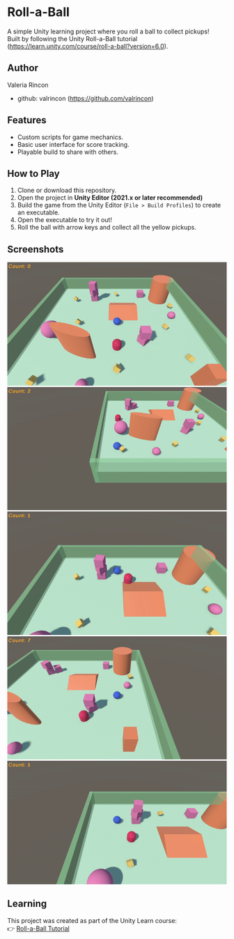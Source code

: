 # Roll-a-Ball

A simple Unity learning project where you roll a ball to collect pickups!  
Built by following the Unity Roll-a-Ball tutorial (https://learn.unity.com/course/roll-a-ball?version=6.0).  

## Author
Valeria Rincon
- github: valrincon (https://github.com/valrincon)
## Features
- Custom scripts for game mechanics.
- Basic user interface for score tracking.
- Playable build to share with others.

## How to Play
1. Clone or download this repository.
2. Open the project in **Unity Editor (2021.x or later recommended)**
3. Build the game from the Unity Editor (`File > Build Profiles`) to create an executable.
4. Open the executable to try it out!
5. Roll the ball with arrow keys and collect all the yellow pickups.

## Screenshots
![Going up the ramp](Screenshots/Ramp.gif)
![Behind the wall](Screenshots/Wall.gif)
![Dynamic obstacle](Screenshots/Obstacle.gif)
![Winning](Screenshots/Winning.gif)
![Losing](Screenshots/Losing.gif)

## Learning
This project was created as part of the Unity Learn course:  
👉 [Roll-a-Ball Tutorial](https://learn.unity.com/course/roll-a-ball?version=6.0)